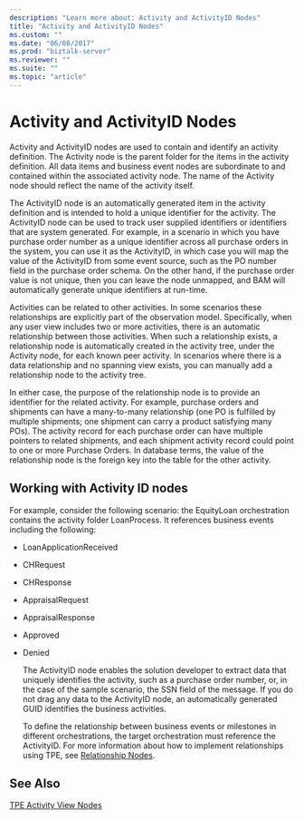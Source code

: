 ```yaml
---
description: "Learn more about: Activity and ActivityID Nodes"
title: "Activity and ActivityID Nodes"
ms.custom: ""
ms.date: "06/08/2017"
ms.prod: "biztalk-server"
ms.reviewer: ""
ms.suite: ""
ms.topic: "article"
---
```

# Activity and ActivityID Nodes
Activity and ActivityID nodes are used to contain and identify an activity definition. The Activity node is the parent folder for the items in the activity definition. All data items and business event nodes are subordinate to and contained within the associated activity node. The name of the Activity node should reflect the name of the activity itself.  
  
 The ActivityID node is an automatically generated item in the activity definition and is intended to hold a unique identifier for the activity. The ActivityID node can be used to track user supplied identifiers or identifiers that are system generated. For example, in a scenario in which you have purchase order number as a unique identifier across all purchase orders in the system, you can use it as the ActivityID, in which case you will map the value of the ActivityID from some event source, such as the PO number field in the purchase order schema. On the other hand, if the purchase order value is not unique, then you can leave the node unmapped, and BAM will automatically generate unique identifiers at run-time.  
  
 Activities can be related to other activities. In some scenarios these relationships are explicitly part of the observation model.  Specifically, when any user view includes two or more activities, there is an automatic relationship between those activities.  When such a relationship exists, a relationship node is automatically created in the activity tree, under the Activity node, for each known peer activity. In scenarios where there  is a data relationship and no spanning view exists, you can manually add a relationship node to  the activity tree.  
  
 In either case, the purpose of the relationship node is to provide an identifier for the related activity. For example, purchase orders and shipments can have a many-to-many relationship (one PO is fulfilled by multiple shipments; one shipment can carry a product satisfying many POs).  The activity record for each purchase order can have multiple pointers to related shipments, and each shipment activity record could point to one or more Purchase Orders.  In database terms, the value of the relationship node is the foreign key into the table for the other activity.  
  
## Working with Activity ID nodes  
 For example, consider the following scenario: the EquityLoan orchestration contains the activity folder LoanProcess. It references business events including the following:  
  
- LoanApplicationReceived  
  
- CHRequest  
  
- CHResponse  
  
- AppraisalRequest  
  
- AppraisalResponse  
  
- Approved  
  
- Denied  
  
  The ActivityID node enables the solution developer to extract data that uniquely identifies the activity, such as a purchase order number, or, in the case of the sample scenario, the SSN field of the message. If you do not drag any data to the ActivityID node, an automatically generated GUID identifies the business activities.  
  
  To define the relationship between business events or milestones in different orchestrations, the target orchestration must reference the ActivityID. For more information about how to implement relationships using TPE, see [Relationship Nodes](../core/relationship-nodes.md).  
  
## See Also  
 [TPE Activity View Nodes](../core/tpe-activity-view-nodes.md)
